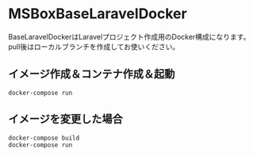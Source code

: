 # MSBoxBaseLaravelDocker

BaseLaravelDockerはLaravelプロジェクト作成用のDocker構成になります。
pull後はローカルブランチを作成してお使いください。

## イメージ作成＆コンテナ作成＆起動

```
docker-compose run
```

## イメージを変更した場合

```
docker-compose build
docker-compose run
```